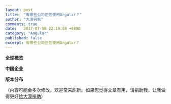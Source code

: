 ```yaml
---
layout: post
title:  "有哪些公司正在使用Angular？"
author: "大漠穷秋"
comments: true
date:   2017-07-08 22:19:08 +0800
category: "Angular"
published: false
excerpt: 有哪些公司正在使用Angular？
---
```


**全球概览**

**中国企业**

**版本分布**


（内容可能会多次修改，欢迎常来刷新。如果您觉得文章有用，请捐助我，让我做得更好<a href="http://damoqiongqiu.github.io/donate/index.html">给大漠捐助</a>）